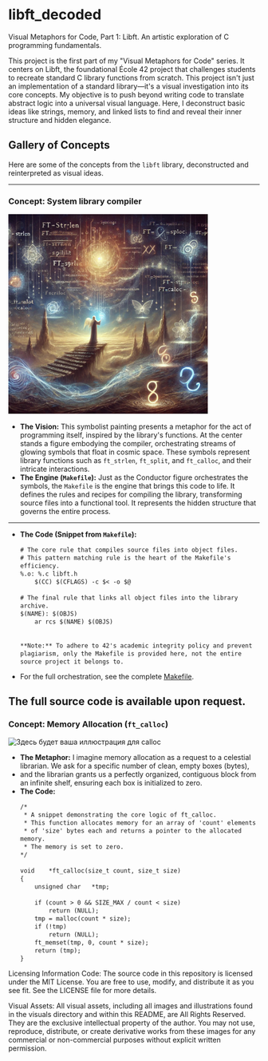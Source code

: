 # libft_decoded
Visual Metaphors for Code, Part 1: Libft. An artistic exploration of C programming fundamentals.

This project is the first part of my "Visual Metaphors for Code" series. 
It centers on Libft, the foundational École 42 project that challenges students to recreate standard C library functions from scratch. 
This project isn't just an implementation of a standard library—it's a visual investigation into its core concepts. My objective is to push beyond writing code to translate abstract logic into a universal visual language. Here, I deconstruct basic ideas like strings, memory, and linked lists to find and reveal their inner structure and hidden elegance.



## Gallery of Concepts

Here are some of the concepts from the `libft` library, deconstructed and reinterpreted as visual ideas.

---

### Concept: System library compiler

<img src="illustrations/libft_compiler_600.jpg" alt="Описание изображения" width="400"/>

*   **The Vision:** This symbolist painting presents a metaphor for the act of programming itself, inspired by the library's functions. At the center stands a figure embodying the compiler, orchestrating streams of glowing symbols that float in cosmic space. These symbols represent library functions such as `ft_strlen`, `ft_split`, and `ft_calloc`, and their intricate interactions.
*   **The Engine (`Makefile`):** Just as the Conductor figure orchestrates the symbols, the `Makefile` is the engine that brings this code to life. It defines the rules and recipes for compiling the library, transforming source files into a functional tool. It represents the hidden structure that governs the entire process.

---

*   **The Code (Snippet from `Makefile`):**
    ```
    # The core rule that compiles source files into object files.
    # This pattern matching rule is the heart of the Makefile's efficiency.
    %.o: %.c libft.h
        $(CC) $(CFLAGS) -c $< -o $@

    # The final rule that links all object files into the library archive.
    $(NAME): $(OBJS)
        ar rcs $(NAME) $(OBJS)
    
   
    **Note:** To adhere to 42's academic integrity policy and prevent plagiarism, only the Makefile is provided here, not the entire source project it belongs to.
    ```

 *   For the full orchestration, see the complete <a href="https://github.com/alexostn/libft_decoded/blob/main/Makefile" target="_blank">Makefile</a>.

 The full source code is available upon request.
---

### Concept: Memory Allocation (`ft_calloc`)

![Здесь будет ваша иллюстрация для calloc](visuals/calloc_illustration.png)

*   **The Metaphor:** I imagine memory allocation as a request to a celestial librarian. We ask for a specific number of clean, empty boxes (bytes),
*   and the librarian grants us a perfectly organized, contiguous block from an infinite shelf, ensuring each box is initialized to zero.
*   **The Code:**
    ```
    /*
     * A snippet demonstrating the core logic of ft_calloc.
     * This function allocates memory for an array of 'count' elements
     * of 'size' bytes each and returns a pointer to the allocated memory.
     * The memory is set to zero.
    */
    
    void	*ft_calloc(size_t count, size_t size)
    {
	    unsigned char	*tmp;

	    if (count > 0 && SIZE_MAX / count < size)
	    	return (NULL);
	    tmp = malloc(count * size);
	    if (!tmp)
	    	return (NULL);
	    ft_memset(tmp, 0, count * size);
	    return (tmp);
    }
    ```

Licensing Information
Code: The source code in this repository is licensed under the MIT License. You are free to use, modify, and distribute it as you see fit. See the LICENSE file for more details.

Visual Assets: All visual assets, including all images and illustrations found in the visuals directory and within this README, are All Rights Reserved. They are the exclusive intellectual property of the author. You may not use, reproduce, distribute, or create derivative works from these images for any commercial or non-commercial purposes without explicit written permission.

